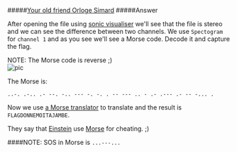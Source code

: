 #####[Your old friend Orloge Simard](http://ringzer0team.com/challenges/106)
#####Answer

After opening the file using [sonic visualiser](http://www.sonicvisualiser.org/) we'll see that the file is stereo and we can see the difference between two channels. We use `Spectogram` for `channel 1` and as you see we'll see a Morse code. Decode it and capture the flag.

NOTE: The Morse code is reverse ;)  
![pic](/home/mahdi/Pictures/flag.png)  

The Morse is:  
```
..-. .-.. .- --. -.. --- -. -. . -- --- .. - .- .--- .- -- -... .
```
Now we use [a Morse translator](http://morsecode.scphillips.com/translator.html) to translate and the result is `FLAGDONNEMOITAJAMBE`.  

They say that [Einstein](http://en.wikipedia.org/wiki/Albert_Einstein) use [Morse](http://en.wikipedia.org/wiki/Morse_code) for cheating. ;)  



####NOTE: SOS in Morse is `...---...`
